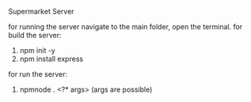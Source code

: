 Supermarket Server

for running the server navigate to the main folder, open the terminal.
for build the server:
1.  npm init -y
2.  npm install express

for run the server:
1.  npmnode . <?* args>     (args are possible)